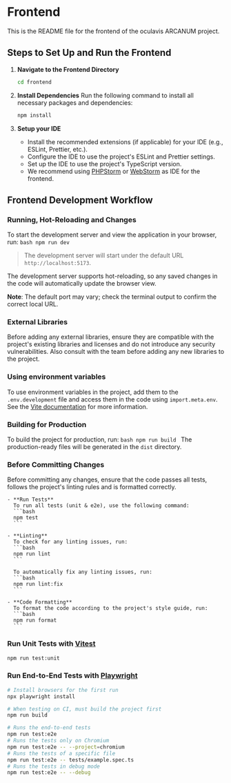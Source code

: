 # Frontend
This is the README file for the frontend of the oculavis ARCANUM project.

## Steps to Set Up and Run the Frontend
1. **Navigate to the Frontend Directory**
   ```bash
   cd frontend
   ```

2. **Install Dependencies**
   Run the following command to install all necessary packages and dependencies:
   ```bash
   npm install
   ```

3. **Setup your IDE**
    - Install the recommended extensions (if applicable) for your IDE (e.g., ESLint, Prettier, etc.).
    - Configure the IDE to use the project's ESLint and Prettier settings.
    - Set up the IDE to use the project's TypeScript version.
    - We recommend using [PHPStorm](https://www.jetbrains.com/phpstorm/) or [WebStorm](https://www.jetbrains.com/webstorm/) as IDE for the frontend.

## Frontend Development Workflow

### Running, Hot-Reloading and Changes
  To start the development server and view the application in your browser, run:
    ```bash
    npm run dev
    ```
  > The development server will start under the default URL `http://localhost:5173`.

  The development server supports hot-reloading, so any saved changes in the code will automatically update the browser view.

  **Note**: The default port may vary; check the terminal output to confirm the correct local URL.

### External Libraries
Before adding any external libraries, ensure they are compatible with the project's existing libraries and licenses and do not introduce any security vulnerabilities.
Also consult with the team before adding any new libraries to the project.

### Using environment variables
  To use environment variables in the project, add them to the `.env.development` file and access them in the code using `import.meta.env`.
  See the [Vite documentation](https://vite.dev/guide/env-and-mode) for more information.

### Building for Production
  To build the project for production, run:
    ```bash
    npm run build
    ```
  The production-ready files will be generated in the `dist` directory.

### Before Committing Changes
  Before committing any changes, ensure that the code passes all tests, follows the project's linting rules and is formatted correctly.

    - **Run Tests**
      To run all tests (unit & e2e), use the following command:
      ```bash
      npm test
      ```

    - **Linting**
      To check for any linting issues, run:
      ```bash
      npm run lint
      ```

      To automatically fix any linting issues, run:
      ```bash
      npm run lint:fix
      ```

    - **Code Formatting**
      To format the code according to the project's style guide, run:
      ```bash
      npm run format
      ```

### Run Unit Tests with [Vitest](https://vitest.dev/)

```sh
npm run test:unit
```

### Run End-to-End Tests with [Playwright](https://playwright.dev)

```sh
# Install browsers for the first run
npx playwright install

# When testing on CI, must build the project first
npm run build

# Runs the end-to-end tests
npm run test:e2e
# Runs the tests only on Chromium
npm run test:e2e -- --project=chromium
# Runs the tests of a specific file
npm run test:e2e -- tests/example.spec.ts
# Runs the tests in debug mode
npm run test:e2e -- --debug
```
